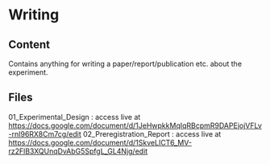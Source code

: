 # Writing
## Content
Contains anything for writing a paper/report/publication etc. about the experiment.

## Files
01_Experimental_Design    : access live at https://docs.google.com/document/d/1JeHwpkkMqIqRBcpmR9DAPEjojVFLv-rnI96RX8Cm7cg/edit
02_Preregistration_Report : access live at https://docs.google.com/document/d/1SkveLICT6_MV-rz2FlB3XQUnqDvAbG5SpfgL_GL4Njg/edit
